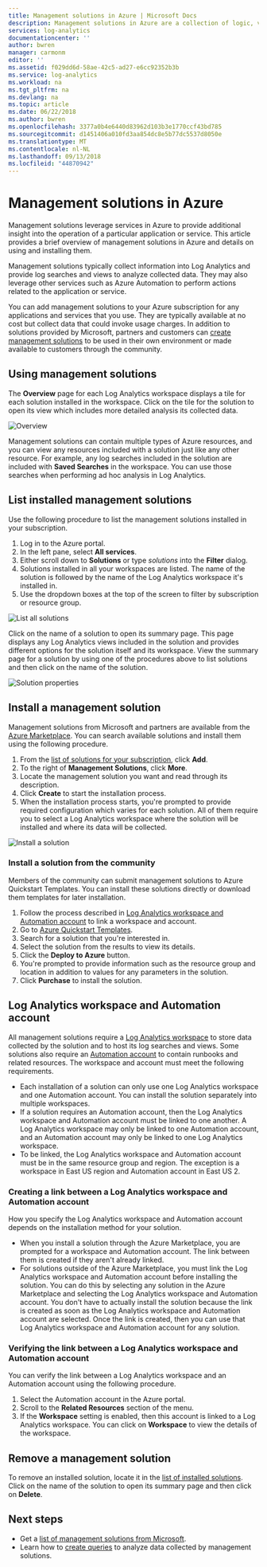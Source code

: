 ```yaml
---
title: Management solutions in Azure | Microsoft Docs
description: Management solutions in Azure are a collection of logic, visualization, and data acquisition rules that provide metrics pivoted around a particular problem area.  This article provides information on installing and using management solutions.
services: log-analytics
documentationcenter: ''
author: bwren
manager: carmonm
editor: ''
ms.assetid: f029dd6d-58ae-42c5-ad27-e6cc92352b3b
ms.service: log-analytics
ms.workload: na
ms.tgt_pltfrm: na
ms.devlang: na
ms.topic: article
ms.date: 06/22/2018
ms.author: bwren
ms.openlocfilehash: 3377a0b4e6440d83962d103b3e1770ccf43bd785
ms.sourcegitcommit: d1451406a010fd3aa854dc8e5b77dc5537d8050e
ms.translationtype: MT
ms.contentlocale: nl-NL
ms.lasthandoff: 09/13/2018
ms.locfileid: "44870942"
---
```

# <a name="management-solutions-in-azure"></a>Management solutions in Azure
Management solutions leverage services in Azure to provide additional insight into the operation of a particular application or service. This article provides a brief overview of management solutions in Azure and details on using and installing them.

Management solutions typically collect information into Log Analytics and provide log searches and views to analyze collected data. They may also leverage other services such as Azure Automation to perform actions related to the application or service.

You can add management solutions to your Azure subscription for any applications and services that you use. They are typically available at no cost but collect data that could invoke usage charges. In addition to solutions provided by Microsoft, partners and customers can [create management solutions](../monitoring/monitoring-solutions-creating.md) to be used in their own environment or made available to customers through the community.

## <a name="using-management-solutions"></a>Using management solutions
The **Overview** page for each Log Analytics workspace displays a tile for each solution installed in the workspace. Click on the tile for the solution to open its view which includes more detailed analysis its collected data.

![Overview](media/monitoring-solutions/overview.png)

Management solutions can contain multiple types of Azure resources, and you can view any resources included with a solution just like any other resource. For example, any log searches included in the solution are included with **Saved Searches** in the workspace. You can use those searches when performing ad hoc analysis in Log Analytics.

## <a name="list-installed-management-solutions"></a>List installed management solutions 
Use the following procedure to list the management solutions installed in your subscription.

1. Log in to the Azure portal.
2. In the left pane, select **All services**.
3. Either scroll down to **Solutions** or type *solutions* into the **Filter** dialog.
4. Solutions installed in all your workspaces are listed. The name of the solution is followed by the name of the Log Analytics workspace it's installed in.
1. Use the dropdown boxes at the top of the screen to filter by subscription or resource group.


![List all solutions](media/monitoring-solutions/list-solutions-all.png)

Click on the name of a solution to open its summary page. This page displays any Log Analytics views included in the solution and provides different options for the solution itself and its workspace. View the summary page for a solution by using one of the procedures above to list solutions and then click on the name of the solution.

![Solution properties](media/monitoring-solutions/solution-properties.png)



## <a name="install-a-management-solution"></a>Install a management solution
Management solutions from Microsoft and partners are available from the [Azure Marketplace](https://azuremarketplace.microsoft.com). You can search available solutions and install them using the following procedure.

1. From the [list of solutions for your subscription](#list-installed-management-solutions), click **Add**. 
1. To the right of **Management Solutions**, click **More**. 
1. Locate the management solution you want and read through its description.
1. Click **Create** to start the installation process.
1. When the installation process starts, you're prompted to provide required configuration which varies for each solution. All of them require you to select a Log Analytics workspace where the solution will be installed and where its data will be collected. 

![Install a solution](media/monitoring-solutions/install-solution.png)

### <a name="install-a-solution-from-the-community"></a>Install a solution from the community
Members of the community can submit management solutions to Azure Quickstart Templates. You can install these solutions directly or download them templates for later installation.

1. Follow the process described in [Log Analytics workspace and Automation account](#log-analytics-workspace-and-automation-account) to link a workspace and account.
2. Go to [Azure Quickstart Templates](https://azure.microsoft.com/documentation/templates/). 
3. Search for a solution that you're interested in.
4. Select the solution from the results to view its details.
5. Click the **Deploy to Azure** button.
6. You're prompted to provide information such as the resource group and location in addition to values for any parameters in the solution.
7. Click **Purchase** to install the solution.


## <a name="log-analytics-workspace-and-automation-account"></a>Log Analytics workspace and Automation account
All management solutions require a [Log Analytics workspace](../log-analytics/log-analytics-manage-access.md) to store data collected by the solution and to host its log searches and views. Some solutions also require an [Automation account](../automation/automation-security-overview.md#automation-account-overview) to contain runbooks and related resources. The workspace and account must meet the following requirements.

* Each installation of a solution can only use one Log Analytics workspace and one Automation account. You can install the solution separately into multiple workspaces.
* If a solution requires an Automation account, then the Log Analytics workspace and Automation account must be linked to one another. A Log Analytics workspace may only be linked to one Automation account, and an Automation account may only be linked to one Log Analytics workspace.
* To be linked, the Log Analytics workspace and Automation account must be in the same resource group and region. The exception is a workspace in East US region and Automation account in East US 2.

### <a name="creating-a-link-between-a-log-analytics-workspace-and-automation-account"></a>Creating a link between a Log Analytics workspace and Automation account
How you specify the Log Analytics workspace and Automation account depends on the installation method for your solution.

* When you install a solution through the Azure Marketplace, you are prompted for a workspace and Automation account. The link between them is created if they aren't already linked.
* For solutions outside of the Azure Marketplace, you must link the Log Analytics workspace and Automation account before installing the solution. You can do this by selecting any solution in the Azure Marketplace and selecting the Log Analytics workspace and Automation account. You don't have to actually install the solution because the link is created as soon as the Log Analytics workspace and Automation account are selected. Once the link is created, then you can use that Log Analytics workspace and Automation account for any solution.

### <a name="verifying-the-link-between-a-log-analytics-workspace-and-automation-account"></a>Verifying the link between a Log Analytics workspace and Automation account
You can verify the link between a Log Analytics workspace and an Automation account using the following procedure.

1. Select the Automation account in the Azure portal.
1. Scroll to the **Related Resources** section of the menu.
1. If the **Workspace** setting is enabled, then this account is linked to a Log Analytics workspace. You can click on **Workspace** to view the details of the workspace.

## <a name="remove-a-management-solution"></a>Remove a management solution
To remove an installed solution, locate it in the [list of installed solutions](#list-installed-management-solutions). Click on the name of the solution to open its summary page and then click on **Delete**.




## <a name="next-steps"></a>Next steps
* Get a [list of management solutions from Microsoft](monitoring-solutions-inventory.md).
* Learn how to [create queries](../log-analytics/log-analytics-log-searches.md) to analyze data collected by management solutions.

